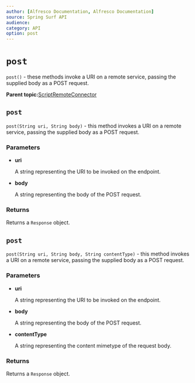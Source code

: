 ```yaml
---
author: [Alfresco Documentation, Alfresco Documentation]
source: Spring Surf API
audience: 
category: API
option: post
---
```


# `post`

`post()` - these methods invoke a URI on a remote service, passing the supplied body as a POST request.

**Parent topic:**[ScriptRemoteConnector](../references/APISurf-ScriptRemoteConnector-connectors.md)

## `post`

`post(String uri, String body)` - this method invokes a URI on a remote service, passing the supplied body as a POST request.

### Parameters

-   **uri**

    A string representing the URI to be invoked on the endpoint.

-   **body**

    A string representing the body of the POST request.


### Returns

Returns a `Response` object.

## `post`

`post(String uri, String body, String contentType)` - this method invokes a URI on a remote service, passing the supplied body as a POST request.

### Parameters

-   **uri**

    A string representing the URI to be invoked on the endpoint.

-   **body**

    A string representing the body of the POST request.

-   **contentType**

    A string representing the content mimetype of the request body.


### Returns

Returns a `Response` object.

